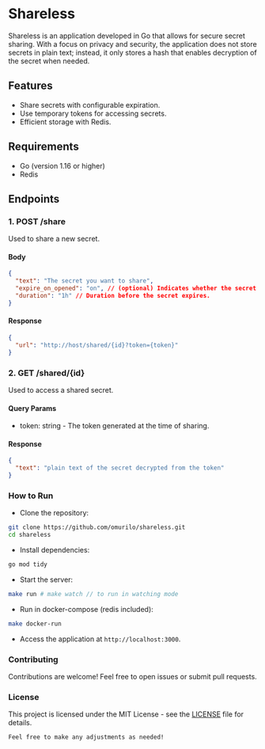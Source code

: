 # Shareless

Shareless is an application developed in Go that allows for secure secret sharing. With a focus on privacy and security, the application does not store secrets in plain text; instead, it only stores a hash that enables decryption of the secret when needed.

## Features

- Share secrets with configurable expiration.
- Use temporary tokens for accessing secrets.
- Efficient storage with Redis.

## Requirements

- Go (version 1.16 or higher)
- Redis

## Endpoints

### 1. POST /share

Used to share a new secret.

#### Body
```json
{
  "text": "The secret you want to share",
  "expire_on_opened": "on", // (optional) Indicates whether the secret should expire after being accessed.
  "duration": "1h" // Duration before the secret expires.
}
```

#### Response
```json
{
  "url": "http://host/shared/{id}?token={token}"
}
```

### 2. GET /shared/{id}

Used to access a shared secret.

#### Query Params

- token: string - The token generated at the time of sharing.

#### Response

```json
{
  "text": "plain text of the secret decrypted from the token"
}
```

### How to Run

- Clone the repository:
```bash
git clone https://github.com/omurilo/shareless.git
cd shareless
```

- Install dependencies:
```bash
go mod tidy
```

- Start the server:
```bash
make run # make watch // to run in watching mode
```

- Run in docker-compose (redis included):
```bash
make docker-run
```

- Access the application at `http://localhost:3000`.

### Contributing

Contributions are welcome! Feel free to open issues or submit pull requests.

### License

This project is licensed under the MIT License - see the [LICENSE](LICENSE) file for details.

```
Feel free to make any adjustments as needed!
```
